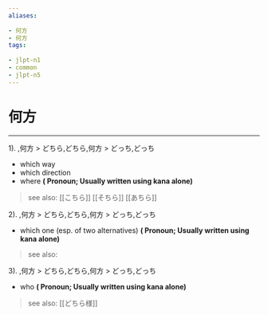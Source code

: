 ```yaml
---
aliases:
    
- 何方
- 何方
tags:
    
- jlpt-n1
- common
- jlpt-n5
---
```


# 何方
---
1).
,何方 > どちら,どちら,何方 > どっち,どっち

- which way
- which direction
- where
**( Pronoun; Usually written using kana alone)**
> see also:  [[こちら]] [[そちら]] [[あちら]]
            
2).
,何方 > どちら,どちら,何方 > どっち,どっち

- which one (esp. of two alternatives)
**( Pronoun; Usually written using kana alone)**
> see also: 
            
3).
,何方 > どちら,どちら,何方 > どっち,どっち

- who
**( Pronoun; Usually written using kana alone)**
> see also:  [[どちら様]]
            